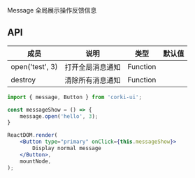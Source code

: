 Message 全局展示操作反馈信息

## API
| 成员 | 说明 | 类型 | 默认值 |
| --- | --- | --- | --- |
| open('test', 3) | 打开全局消息通知 | Function |  |
| destroy | 清除所有消息通知 | Function |  |

```jsx
import { message, Button } from 'corki-ui';

const messageShow = () => {
    message.open('hello', 3);
}

ReactDOM.render(
    <Button type="primary" onClick={this.messageShow}>
        Display normal message
    </Button>,
    mountNode,
);
```